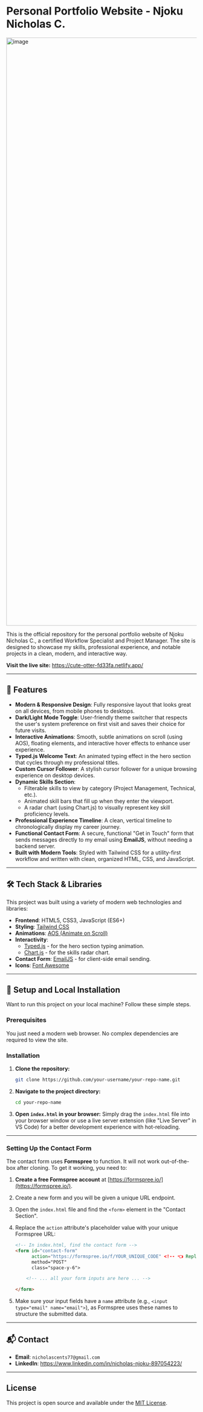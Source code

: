 # Personal Portfolio Website - Njoku Nicholas C.

<img width="2880" height="1554" alt="image" src="https://github.com/user-attachments/assets/8e715b10-94ec-4432-9260-d12f1db1ae26" />

This is the official repository for the personal portfolio website of Njoku Nicholas C., a certified Workflow Specialist and Project Manager. The site is designed to showcase my skills, professional experience, and notable projects in a clean, modern, and interactive way.

**Visit the live site:** https://cute-otter-fd33fa.netlify.app/

---

## 🌟 Features

*   **Modern & Responsive Design**: Fully responsive layout that looks great on all devices, from mobile phones to desktops.
*   **Dark/Light Mode Toggle**: User-friendly theme switcher that respects the user's system preference on first visit and saves their choice for future visits.
*   **Interactive Animations**: Smooth, subtle animations on scroll (using AOS), floating elements, and interactive hover effects to enhance user experience.
*   **Typed.js Welcome Text**: An animated typing effect in the hero section that cycles through my professional titles.
*   **Custom Cursor Follower**: A stylish cursor follower for a unique browsing experience on desktop devices.
*   **Dynamic Skills Section**:
    *   Filterable skills to view by category (Project Management, Technical, etc.).
    *   Animated skill bars that fill up when they enter the viewport.
    *   A radar chart (using Chart.js) to visually represent key skill proficiency levels.
*   **Professional Experience Timeline**: A clean, vertical timeline to chronologically display my career journey.
*   **Functional Contact Form**: A secure, functional "Get in Touch" form that sends messages directly to my email using **EmailJS**, without needing a backend server.
*   **Built with Modern Tools**: Styled with Tailwind CSS for a utility-first workflow and written with clean, organized HTML, CSS, and JavaScript.

---

## 🛠️ Tech Stack & Libraries

This project was built using a variety of modern web technologies and libraries:

*   **Frontend**: HTML5, CSS3, JavaScript (ES6+)
*   **Styling**: [Tailwind CSS](https://tailwindcss.com/)
*   **Animations**: [AOS (Animate on Scroll)](https://michalsnik.github.io/aos/)
*   **Interactivity**:
    *   [Typed.js](https://github.com/mattboldt/typed.js) - for the hero section typing animation.
    *   [Chart.js](https://www.chartjs.org/) - for the skills radar chart.
*   **Contact Form**: [EmailJS](https://formspree.io/) - for client-side email sending.
*   **Icons**: [Font Awesome](https://fontawesome.com/)

---

## 🚀 Setup and Local Installation

Want to run this project on your local machine? Follow these simple steps.

### Prerequisites

You just need a modern web browser. No complex dependencies are required to view the site.

### Installation

1.  **Clone the repository:**
    ```bash
    git clone https://github.com/your-username/your-repo-name.git
    ```
2.  **Navigate to the project directory:**
    ```bash
    cd your-repo-name
    ```
3.  **Open `index.html` in your browser:**
    Simply drag the `index.html` file into your browser window or use a live server extension (like "Live Server" in VS Code) for a better development experience with hot-reloading.

---

### Setting Up the Contact Form

The contact form uses **Formspree** to function. It will not work out-of-the-box after cloning. To get it working, you need to:

1.  **Create a free Formspree account** at [https://formspree.io/](https://formspree.io/).
2.  Create a new form and you will be given a unique URL endpoint.
3.  Open the `index.html` file and find the `<form>` element in the "Contact Section".
4.  Replace the `action` attribute's placeholder value with your unique Formspree URL:

    ```html
    <!-- In index.html, find the contact form -->
    <form id="contact-form"
          action="https://formspree.io/f/YOUR_UNIQUE_CODE" <!-- 👈 Replace this URL -->
          method="POST"
          class="space-y-6">

        <!-- ... all your form inputs are here ... -->

    </form>
    ```
5. Make sure your input fields have a `name` attribute (e.g., `<input type="email" name="email">`), as Formspree uses these names to structure the submitted data.

---

## 📬 Contact

*   **Email**: `nicholascents77@gmail.com`
*   **LinkedIn**: https://www.linkedin.com/in/nicholas-njoku-897054223/

---

## License

This project is open source and available under the [MIT License](LICENSE).
